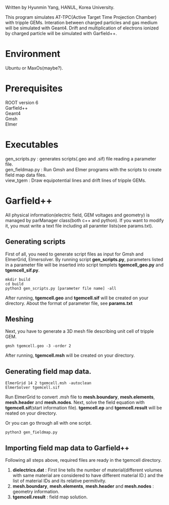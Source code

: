 Written by Hyunmin Yang, HANUL, Korea University.

This program simulates AT-TPC(Active Target Time Projection Chamber) with tripple GEMs.
Interation between charged particles and gas medium will be simulated with Geant4.
Drift and multiplication of electrons ionized by charged particle will be simulated with Garfield++.

# Environment
Ubuntu or MaxOs(maybe?).

# Prerequisites
ROOT version 6  
Garfield++  
Geant4  
Gmsh  
Elmer

# Executables
gen_scripts.py          : generates scripts(.geo and .sif) file reading a parameter file.  
gen_fieldmap.py         : Run Gmsh and Elmer programs with the scripts to create field map data files.  
view_tgem               : Draw equipotential lines and drift lines of tripple GEMs.

# Garfield++
All physical information(electric field, GEM voltages and geometry) is managed by parManager class(both c++ and python).
If you want to modify it, you must write a text file including all paramter lists(see params.txt).
## Generating scripts
First of all, you need to generate script files as input for Gmsh and ElmerGrid, Elmersolver.
By running script **gen_scripts.py**, parameters listed in a parameter file will be inserted into script templets **tgemcell_geo.py** and **tgemcell_sif.py**.
```
mkdir build
cd build
python3 gen_scripts.py [parameter file name] -all
```
After running, **tgemcell.geo** and **tgemcell.sif** will be created on your directory.
About the format of parameter file, see **params.txt**
## Meshing
Next, you have to generate a 3D mesh file describing unit cell of tripple GEM.
```
gmsh tgemcell.geo -3 -order 2
```
After running, **tgemcell.msh** will be created on your directory.
## Generating field map data.
```
ElmerGrid 14 2 tgemcell.msh -autoclean
ElmerSolver tgemcell.sif
```
Run ElmerGrid to convert .msh file to **mesh.boundary**, **mesh.elements**, **mesh.header** and **mesh.nodes**. Next, solve the field equation with **tgemcell.sif**(start information file).
**tgemcell.ep** and **tgemcell.result** will be reated on your directory.

Or you can go through all with one script.
```
python3 gen_fieldmap.py
```
## Importing field map data to Garfield++
Following all steps above, required files are ready in the tgemcell directory.
1. **dielectrics.dat** : First line tells the number of material(different volumes with same material are considered to have different material ID.) and the list of material IDs and its relative permitivity.
2. **mesh.boundary**, **mesh.elements**, **mesh.header** and **mesh.nodes** : geometry information.
3. **tgemcell.result** : field map solution.